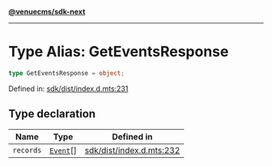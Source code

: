[**@venuecms/sdk-next**](../Index.md)

***

# Type Alias: GetEventsResponse

```ts
type GetEventsResponse = object;
```

Defined in: [sdk/dist/index.d.mts:231](https://github.com/venuecms/sdk/blob/fbf02bcc9fd4a34da75d81536c54bdc995edf6c4/packages/sdk/dist/index.d.mts#L231)

## Type declaration

| Name | Type | Defined in |
| ------ | ------ | ------ |
| <a id="records"></a> `records` | [`Event`](Event.md)[] | [sdk/dist/index.d.mts:232](https://github.com/venuecms/sdk/blob/fbf02bcc9fd4a34da75d81536c54bdc995edf6c4/packages/sdk/dist/index.d.mts#L232) |
